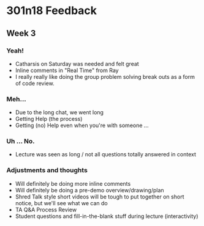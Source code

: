 # 301n18 Feedback

## Week 3

### Yeah!

- Catharsis on Saturday was needed and felt great
- Inline comments in "Real Time" from Ray
- I really really like doing the group problem solving break outs as a form of code review.

### Meh...

- Due to the long chat, we went long
- Getting Help (the process)
- Getting (no) Help even when you're with someone ...

### Uh ... No.

- Lecture was seen as long / not all questions totally answered in context

### Adjustments and thoughts

- Will definitely be doing more inline comments
- Will definitely be doing a pre-demo overview/drawing/plan
- Shred Talk style short videos will be tough to put together on short notice, but we'll see what we can do
- TA Q&A Process Review
- Student questions and fill-in-the-blank stuff during lecture (interactivity)
